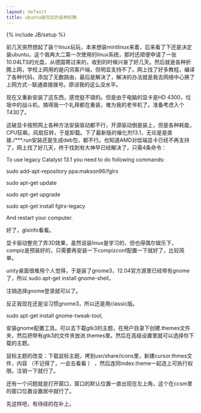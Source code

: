 ```yaml
---
layout: default
title: ubuntu装完后的各种折腾
---
```

{% include JB/setup %}

前几天突然想起了装个linux玩玩，本来想装mintlinux来着，后来看了下还是决定装ubuntu，这个我再大二第一次使用的linux系统，那时还顺便申请了一张10.04LTS的光盘，从德国寄过来的，收到的时候兴奋了好几天。然后就是各种折腾上网，学校上网用的是闪讯客户端，但明显支持不了。网上找了好多教程，编译了各种代码，添加了无数路由，最后是解决了，解决的办法就是我去网络中心换了上网方式--联通直接拨号。原谅我的这么没水平。



   现在又重新安装了这东西，感觉挺不错的。但是由于电脑的显卡是HD 4300，垃圾中的战斗机，搞得我一个礼拜都在重装，难为我的老爷机了。准备考虑入个T430了。



   这破显卡按照网上各种方法安装驱动都不行，开源驱动倒是装上，但是各种耗能，CPU狂飙，风扇狂转，于是卸载。下了最新版的催化剂13.1，无论是是直接./***.run安装还是生成deb包，都不行。也知道AMD对低端显卡已经不再支持了，网上找了好几天，终于找到有大神早已经解决了，只需4条命令：

To use legacy Catalyst 13.1 you need to do following commands:



sudo add-apt-repository ppa:makson96/fglrx

sudo apt-get update

sudo apt-get upgrade

sudo apt-get install fglrx-legacy



And restart your computer.



好了，glxinfo看看。



   显卡驱动整完了弄3D效果，虽然说装linux是学习的，但也得偶尔娱乐下，compiz是预装好的，只需要再安装一下compizconf配置一下就好了，比较简单。



   unity桌面很难用个人觉得，于是装了gnome3，12.04官方源里已经带有gnome了，所以 sudo apt-get install gnome-shell，



注销选择gnome登录就可以了。

   反正我现在还是没习惯gnome3，所以还是用classic版。

sudo apt-get install gnome-tweak-tool,

安装gnome配置工具。可以去下载gtk3的主题，在用户目录下创建.themes文件夹，然后把带有gtk3的文件夹放进.themes里。然后在高级设置里就可以选择你下载的主题。



鼠标主题的改变：下载鼠标主题，拷到usr/share/icons里，新建cursor.thmes文件，内容 （不记得了，一会去看看 ）  ，然后连同index.theme一起选上可执行权限。注销一下就行了。



还有一个问题就是打开窗口，窗口的默认位置一直出现在左上角，这个在ccsm里的窗口位置设置居中就行了。



先这样吧，有待续的在补上。